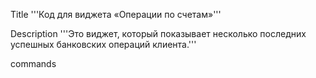 Title 
'''Код для виджета «Операции по счетам»'''

Description
'''Это виджет, который показывает несколько последних успешных банковских операций клиента.'''

commands


